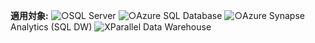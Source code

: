 <Token>**適用対象:** ![○](media/yes-icon.png)SQL Server ![○](media/yes-icon.png)Azure SQL Database ![○](media/yes-icon.png)Azure Synapse Analytics (SQL DW) ![X](media/no-icon.png)Parallel Data Warehouse </Token>

